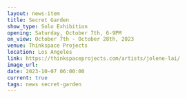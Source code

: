 ```yaml
---
layout: news-item
title: Secret Garden
show_type: Solo Exhibition
opening: Saturday, October 7th, 6-9PM
on_view: October 7th - October 28th, 2023
venue: Thinkspace Projects
location: Los Angeles
link: https://thinkspaceprojects.com/artists/jolene-lai/
image_url:
date: 2023-10-07 06:00:00
current: true
tags: news secret-garden
---
```

